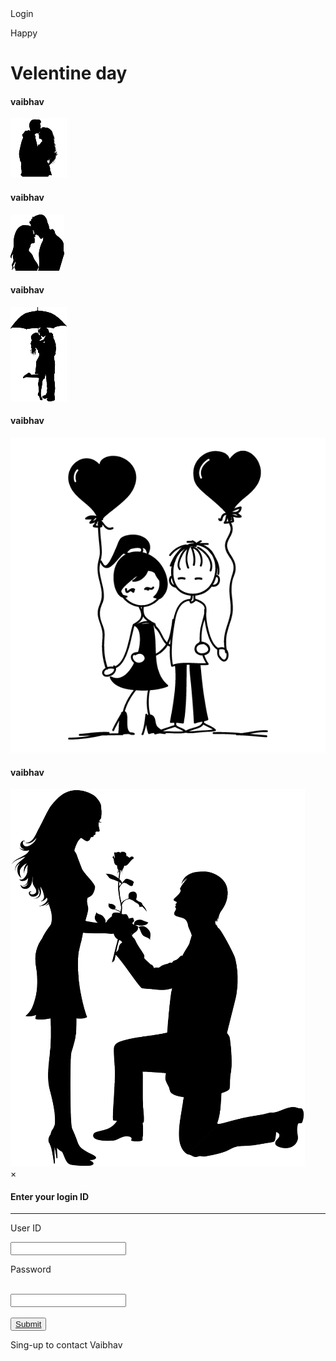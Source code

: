 <!DOCTYPE html>
<html lang="en">
<head>
    <meta charset="UTF-8">
    <meta name="viewport" content="width=device-width, initial-scale=1.0">
    <link rel="stylesheet" href="pp.css">
    <title>Popup Example</title>
</head>
<body>
  <div class="btn" onclick="ishu()">Login</div>
  <div class="k">
    <p class="happy">Happy</p>
    <h1 class="velen">Velentine day</h1>
  </div>
  <div class="k1">
     <h4 class="t1">vaibhav</h4>
    <nav class="p1">
      <img src="1.png">
    </nav>
    
  </div>
  <div class="k2">
     <h4 class="t2">vaibhav</h4>
    <nav class="p2">
      <img src="2.png">
    </nav>
  </div>
  <div class="k3">
    <h4 class="t3">vaibhav</h4>
    <nav class="p3">
      <img src="3.png">
    </nav>
  </div>
  <div class="k4">
     <h4 class="t4">vaibhav</h4>
    <nav class="p4">
      <img src="4.png">
    </nav>
  </div>
  <div class="k5">
    <h4 class="t5">vaibhav</h4>
    <nav class="p5">
      <img src="5.png">
    </nav>
  </div>
  <div class="scren" id="tisha">
    <div class="b">
      <span onclick="pp()" class="x">&times;</span>
      <h4>Enter your login ID</h4>
      <hr>
      <form onsubmit="return false;">
        <p class="naam">User ID</p>
        <input class="a" type="text" id="user"><br>
        <p class="pass">Password</p><br>
        <input class="c" type="password" id="psd"><br><br>
        <button type="button" onclick="sp()" class="e"><a href="sub.html">Submit</a></button>
      </form>
      <p id="j" class="p"></p>
      <p class="sin">Sing-up to contact Vaibhav</p>
    </div>
  </div>
  
  <script>
  
        function ishu(){
          var x = document.getElementById("tisha")
          x.style.display = 'block';        
        } 
  
       function pp(){
          var x = document.getElementById("tisha")
          x.style.display = 'none';        
        }   
  
  
     function sp(){
       event.preventDefault();
       var x = document.getElementById("user").value;
       var y = document.getElementById("psd").value;
       var z = x=="Vaibhav" && y=="ishu" ? " USER FOUND" : "USER NOT FOUND";
       document.getElementById("j").innerHTML = z
       
       
       if (z == " USER FOUND") {
          window.location.href = "sub.html";
    }
       
     }
       
       
  </script>
</body>
</html>
